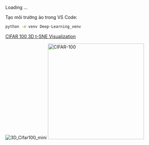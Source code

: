 Loading ...

Tạo môi trường ảo trong VS Code:
```bash
python -m venv Deep-Learning_venv
```

[CIFAR 100 3D t-SNE Visualization](https://github.com/user-attachments/files/22903292/cifar100_3d_visualization.html)

![3D_Cifar100_mini](https://github.com/user-attachments/assets/1ab1cd16-c3ba-4ec9-8cf4-94fe7c33772a) <img width="300" height="300" alt="CIFAR-100" src="https://github.com/user-attachments/assets/86cea3c5-d103-46a1-b1b3-ec0176280153" />

